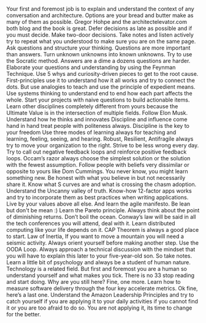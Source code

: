 Your first and foremost job is to explain and understand the context of any conversation and architecture.
Options are your bread and butter make as many of them as possible. Gregor Hohpe and the architectelevator.com both blog and the book is great.
Defer decisions as late as possible and if you must decide. Make two-door decisions.
Take notes and listen actively try to repeat what you understood to make sure you are on the same page.
Ask questions and structure your thinking. Questions are more important than answers. Turn unknown unknowns into known unknowns. Try to use the Socratic method.
Answers are a dime a dozens questions are harder.
Elaborate your questions and understanding by using the Feynman Technique.
Use 5 whys and curiosity-driven pieces to get to the root cause.
First-principles use it to understand how it all works and try to connect the dots.
But use analogies to teach and use the principle of expedient means.
Use systems thinking to understand end to end how each part affects the whole.
Start your projects with naive questions to build actionable items.
Learn other disciplines completely different from yours because the Ultimate Value is in the intersection of multiple fields.
Follow Elon Musk. Understand how he thinks and innovates
Discipline and influence come hand in hand treat people with politeness always. Discipline is the key to your freedom
Use three modes of learning always for teaching and learning, feeling, seeing, and hearing.
Robust, Resilient, Antifragile always try to move your organization to the right. Strive to be less wrong every day.
Try to call out negative feedback loops and reinforce positive feedback loops.
Occam’s razor always choose the simplest solution or the solution with the fewest assumption.
Follow people with beliefs very dissimilar or opposite to yours like Dom Cummings. You never know, you might learn something new.
Be honest with what you believe in but not necessarily share it.
Know what S curves are and what is crossing the chasm adoption. Understand the Uncanny valley of truth.
Know-how 12-factor apps works and try to incorporate them as best practices when writing applications.
Live by your values above all else. And learn the agile manifesto. Be lean but don't be mean :)
Learn the Pareto principle.
Always think about the point of diminishing returns. Don’t boil the ocean.
Conway’s law will be said in all the tech conferences you will attend, deal with it.
Learn distributed computing like your life depends on it. CAP Theorem is always a good place to start.
Law of Inertia, If you want to move a mountain you will need a seismic activity.
Always orient yourself before making another step. Use the OODA Loop.
Always approach a technical discussion with the mindset that you will have to explain this later to your five-year-old son. So take notes.
Learn a little bit of psychology and always be a student of human nature. Technology is a related field. But first and foremost you are a human so understand yourself and what makes you tick.
There is no 33 stop reading and start doing.
Why are you still here? Fine, one more. Learn how to measure software delivery through the four key accelerate metrics.
Ok fine, here’s a last one. Understand the Amazon Leadership Principles and try to catch yourself if you are applying it to your daily activities if you cannot find it or you are too afraid to do so. You are not applying it, its time to change for the better.
